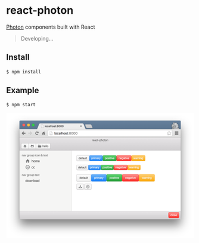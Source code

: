 # react-photon

[Photon][photon] components built with React

> Developing...


## Install

```sh
$ npm install
```


## Example

```sh
$ npm start
```

![example][example]







[photon]: http://photonkit.com/
[example]: assets/example.png
